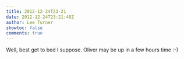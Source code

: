 ```yaml
---
title: 2012-12-24T23-21
date: 2012-12-24T23:21:48Z
author: Lee Turner
showtoc: false
comments: true
---
```


Well, best get to bed I suppose.  Oliver may be up in a few hours time :-)

